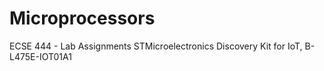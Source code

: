 # Microprocessors
ECSE 444 - Lab Assignments
STMicroelectronics Discovery Kit for IoT, B-L475E-IOT01A1 
